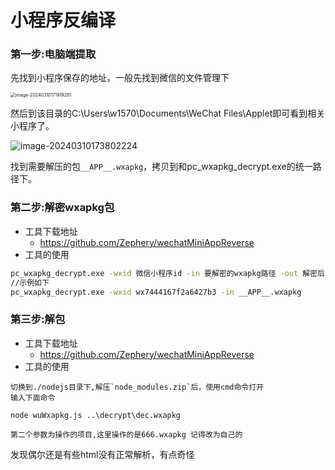 # 小程序反编译

### 第一步:电脑端提取

先找到小程序保存的地址，一般先找到微信的文件管理下

<img src="https://github-images.wenzhihuai.com/images/image-20240310171919281.png" alt="image-20240310171919281" style="zoom:50%;" />

然后到该目录的C:\Users\w1570\Documents\WeChat Files\Applet即可看到相关小程序了。

![image-20240310173802224](https://github-images.wenzhihuai.com/images/image-20240310173802224.png)

找到需要解压的包``__APP__.wxapkg``，拷贝到和pc_wxapkg_decrypt.exe的统一路径下。



### 第二步:解密wxapkg包

* 工具下载地址
    * https://github.com/Zephery/wechatMiniAppReverse
* 工具的使用

```bash
pc_wxapkg_decrypt.exe -wxid 微信小程序id -in 要解密的wxapkg路径 -out 解密后的路径
//示例如下
pc_wxapkg_decrypt.exe -wxid wx7444167f2a6427b3 -in __APP__.wxapkg
```

### 第三步:解包

* 工具下载地址
    * https://github.com/Zephery/wechatMiniAppReverse
* 工具的使用

```
切换到./nodejs目录下,解压`node_modules.zip`后，使用cmd命令打开
输入下面命令

node wuWxapkg.js ..\decrypt\dec.wxapkg

第二个参数为操作的项目,这里操作的是666.wxapkg 记得改为自己的
```

发现偶尔还是有些html没有正常解析，有点奇怪